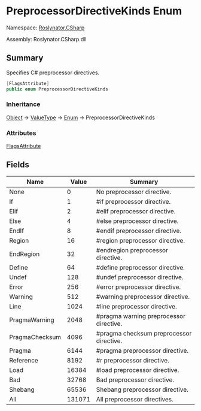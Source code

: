 # PreprocessorDirectiveKinds Enum

Namespace: [Roslynator.CSharp](../README.md)

Assembly: Roslynator\.CSharp\.dll

## Summary

Specifies C\# preprocessor directives\.

```csharp
[FlagsAttribute]
public enum PreprocessorDirectiveKinds
```

### Inheritance

[Object](https://docs.microsoft.com/en-us/dotnet/api/system.object) &#x2192; [ValueType](https://docs.microsoft.com/en-us/dotnet/api/system.valuetype) &#x2192; [Enum](https://docs.microsoft.com/en-us/dotnet/api/system.enum) &#x2192; PreprocessorDirectiveKinds

### Attributes

[FlagsAttribute](https://docs.microsoft.com/en-us/dotnet/api/system.flagsattribute)

## Fields

| Name | Value | Summary |
| ---- | ----- | ------- |
| None | 0 | No preprocessor directive\. |
| If | 1 | \#if preprocessor directive\. |
| Elif | 2 | \#elif preprocessor directive\. |
| Else | 4 | \#else preprocessor directive\. |
| EndIf | 8 | \#endif preprocessor directive\. |
| Region | 16 | \#region preprocessor directive\. |
| EndRegion | 32 | \#endregion preprocessor directive\. |
| Define | 64 | \#define preprocessor directive\. |
| Undef | 128 | \#undef preprocessor directive\. |
| Error | 256 | \#error preprocessor directive\. |
| Warning | 512 | \#warning preprocessor directive\. |
| Line | 1024 | \#line preprocessor directive\. |
| PragmaWarning | 2048 | \#pragma warning preprocessor directive\. |
| PragmaChecksum | 4096 | \#pragma checksum preprocessor directive\. |
| Pragma | 6144 | \#pragma preprocessor directive\. |
| Reference | 8192 | \#r preprocessor directive\. |
| Load | 16384 | \#load preprocessor directive\. |
| Bad | 32768 | Bad preprocessor directive\. |
| Shebang | 65536 | Shebang preprocessor directive\. |
| All | 131071 | All preprocessor directives\. |

